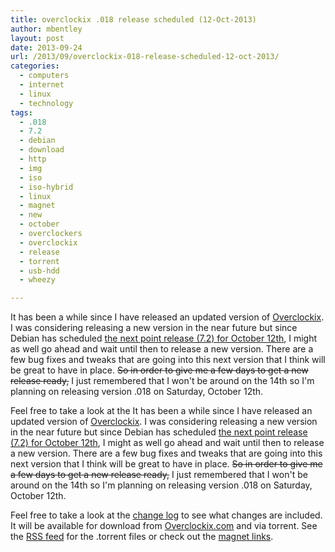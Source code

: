 ```yaml
---
title: overclockix .018 release scheduled (12-Oct-2013)
author: mbentley
layout: post
date: 2013-09-24
url: /2013/09/overclockix-018-release-scheduled-12-oct-2013/
categories:
  - computers
  - internet
  - linux
  - technology
tags:
  - .018
  - 7.2
  - debian
  - download
  - http
  - img
  - iso
  - iso-hybrid
  - linux
  - magnet
  - new
  - october
  - overclockers
  - overclockix
  - release
  - torrent
  - usb-hdd
  - wheezy

---
```

It has been a while since I have released an updated version of [Overclockix][1]. I was considering releasing a new version in the near future but since Debian has scheduled [the next point release (7.2) for October 12th][2], I might as well go ahead and wait until then to release a new version. There are a few bug fixes and tweaks that are going into this next version that I think will be great to have in place. ~~So in order to give me a few days to get a new release ready,~~ I just remembered that I won't be around on the 14th so I'm planning on releasing version .018 on Saturday, October 12th.

Feel free to take a look at the It has been a while since I have released an updated version of [Overclockix][1]. I was considering releasing a new version in the near future but since Debian has scheduled [the next point release (7.2) for October 12th][2], I might as well go ahead and wait until then to release a new version. There are a few bug fixes and tweaks that are going into this next version that I think will be great to have in place. ~~So in order to give me a few days to get a new release ready,~~ I just remembered that I won't be around on the 14th so I'm planning on releasing version .018 on Saturday, October 12th.

Feel free to take a look at the [change log][3] to see what changes are included. It will be available for download from [Overclockix.com][1] and via torrent. See the [RSS feed][4] for the .torrent files or check out the [magnet links][5].

 [1]: http://www.overclockix.com/
 [2]: http://lists.debian.org/1379877070.4765.26.camel@jacala.jungle.funky-badger.org
 [3]: http://www.overclockers.com/forums/showthread.php?t=671690#changelog
 [4]: http://www.overclockix.com/rss/overclockix.xml
 [5]: http://www.overclockix.com/magnet.html
